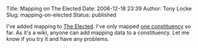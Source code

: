 Title: Mapping on The Elected
Date: 2006-12-18 23:39
Author: Tony Locke
Slug: mapping-on-elected
Status: published

I've added mapping to [The Elected](http://www.the-elected.com/). I've only mapped [one constituency](http://www.the-elected.com/map/?selected-latitude=-31.751525328078894&selected-longitude=115.7958984375&zoom=10&center-latitude=-31.69078180613681&center-longitude=115.7958984375) so far. As it's a wiki, anyone can add mapping data to a constituency. Let me know if you try it and have any problems.

</p>

